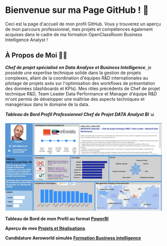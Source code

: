 # Bienvenue sur ma Page GitHub ! 👋

Ceci est la page d'accueil de mon profil  GitHub. Vous y trouverez un aperçu de mon parcours professionnel, mes projets et compétences également acquises dans le cadre de ma formation OpenClassRoom Business Intelligence Analyst !

## À Propos de Moi 👨‍💻

***Chef de projet spécialisé en Data Analyse et Business Intelligence***, je possède une expertise technique solide dans la gestion de projets complexes, allant de la coordination d'équipes R&D internationales au pilotage de projets axés sur l'optimisation des workflows de présentation des données (dashboards et KPIs). Mes rôles précédents de Chef de projet technique R&D, Team Leader Data Performance et Manager d'équipe R&D m'ont permis de développer une maîtrise des aspects techniques et managériaux dans le domaine de la data.

***Tableau de Bord Profil Professionnel Chef de Projet DATA Analyst BI*** 📊

![Tableau de bord Power BI](https://github.com/frjolly/frjolly/blob/main/images/FrancoisJ_Profile_new.jpg)

**Tableau de Bord de mon Profil au format [PowerBI](https://github.com/frjolly/frjolly/blob/main/FrancoisJ_CV_PBI.pbix)**

**Aperçu de mes [Projets et Réalisations](https://github.com/frjolly/Mes-Projets-et-Realisations)**

**Candidature Aeroworld simulée [Formation Business intelligence](https://github.com/frjolly/Aeroworld)**
